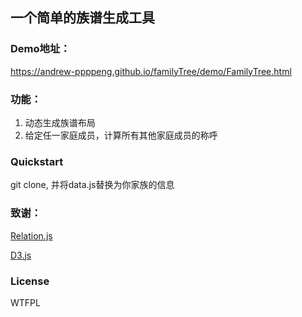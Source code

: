 一个简单的族谱生成工具
---

### Demo地址：
https://andrew-ppppeng.github.io/familyTree/demo/FamilyTree.html


### 功能：

1. 动态生成族谱布局
2. 给定任一家庭成员，计算所有其他家庭成员的称呼


### Quickstart

git clone, 并将data.js替换为你家族的信息



### 致谢：

[Relation.js](https://github.com/mumuy/relationship)

[D3.js](https://d3js.org/)


### License

WTFPL
